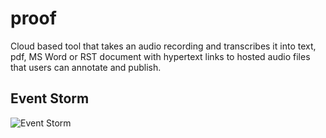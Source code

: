 # proof
Cloud based tool that takes an audio recording and transcribes it into text, pdf, MS Word or RST document with hypertext links to hosted audio files that users can annotate and publish.

## Event Storm
![Event Storm](/blob/master/Proof%20MVP.jpg)
